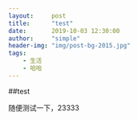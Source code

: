 ```yaml
---
layout:     post
title:      "test"
date:       2019-10-03 12:30:00
author:     "simple"
header-img: "img/post-bg-2015.jpg"
tags:
    - 生活
    - 哈哈
---
```



##test

随便测试一下，23333
